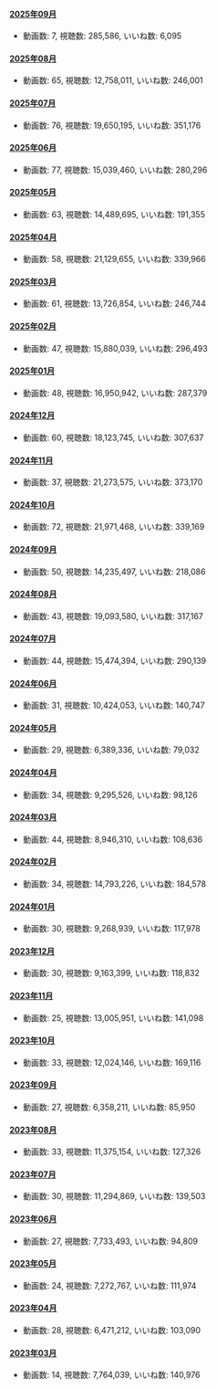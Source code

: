 #### [2025年09月](videos/202509 "wikilink")

-   動画数: 7, 視聴数: 285,586, いいね数: 6,095

#### [2025年08月](videos/202508 "wikilink")

-   動画数: 65, 視聴数: 12,758,011, いいね数: 246,001

#### [2025年07月](videos/202507 "wikilink")

-   動画数: 76, 視聴数: 19,650,195, いいね数: 351,176

#### [2025年06月](videos/202506 "wikilink")

-   動画数: 77, 視聴数: 15,039,460, いいね数: 280,296

#### [2025年05月](videos/202505 "wikilink")

-   動画数: 63, 視聴数: 14,489,695, いいね数: 191,355

#### [2025年04月](videos/202504 "wikilink")

-   動画数: 58, 視聴数: 21,129,655, いいね数: 339,966

#### [2025年03月](videos/202503 "wikilink")

-   動画数: 61, 視聴数: 13,726,854, いいね数: 246,744

#### [2025年02月](videos/202502 "wikilink")

-   動画数: 47, 視聴数: 15,880,039, いいね数: 296,493

#### [2025年01月](videos/202501 "wikilink")

-   動画数: 48, 視聴数: 16,950,942, いいね数: 287,379

#### [2024年12月](videos/202412 "wikilink")

-   動画数: 60, 視聴数: 18,123,745, いいね数: 307,637

#### [2024年11月](videos/202411 "wikilink")

-   動画数: 37, 視聴数: 21,273,575, いいね数: 373,170

#### [2024年10月](videos/202410 "wikilink")

-   動画数: 72, 視聴数: 21,971,468, いいね数: 339,169

#### [2024年09月](videos/202409 "wikilink")

-   動画数: 50, 視聴数: 14,235,497, いいね数: 218,086

#### [2024年08月](videos/202408 "wikilink")

-   動画数: 43, 視聴数: 19,093,580, いいね数: 317,167

#### [2024年07月](videos/202407 "wikilink")

-   動画数: 44, 視聴数: 15,474,394, いいね数: 290,139

#### [2024年06月](videos/202406 "wikilink")

-   動画数: 31, 視聴数: 10,424,053, いいね数: 140,747

#### [2024年05月](videos/202405 "wikilink")

-   動画数: 29, 視聴数: 6,389,336, いいね数: 79,032

#### [2024年04月](videos/202404 "wikilink")

-   動画数: 34, 視聴数: 9,295,526, いいね数: 98,126

#### [2024年03月](videos/202403 "wikilink")

-   動画数: 44, 視聴数: 8,946,310, いいね数: 108,636

#### [2024年02月](videos/202402 "wikilink")

-   動画数: 34, 視聴数: 14,793,226, いいね数: 184,578

#### [2024年01月](videos/202401 "wikilink")

-   動画数: 30, 視聴数: 9,268,939, いいね数: 117,978

#### [2023年12月](videos/202312 "wikilink")

-   動画数: 30, 視聴数: 9,163,399, いいね数: 118,832

#### [2023年11月](videos/202311 "wikilink")

-   動画数: 25, 視聴数: 13,005,951, いいね数: 141,098

#### [2023年10月](videos/202310 "wikilink")

-   動画数: 33, 視聴数: 12,024,146, いいね数: 169,116

#### [2023年09月](videos/202309 "wikilink")

-   動画数: 27, 視聴数: 6,358,211, いいね数: 85,950

#### [2023年08月](videos/202308 "wikilink")

-   動画数: 33, 視聴数: 11,375,154, いいね数: 127,326

#### [2023年07月](videos/202307 "wikilink")

-   動画数: 30, 視聴数: 11,294,869, いいね数: 139,503

#### [2023年06月](videos/202306 "wikilink")

-   動画数: 27, 視聴数: 7,733,493, いいね数: 94,809

#### [2023年05月](videos/202305 "wikilink")

-   動画数: 24, 視聴数: 7,272,767, いいね数: 111,974

#### [2023年04月](videos/202304 "wikilink")

-   動画数: 28, 視聴数: 6,471,212, いいね数: 103,090

#### [2023年03月](videos/202303 "wikilink")

-   動画数: 14, 視聴数: 7,764,039, いいね数: 140,976

